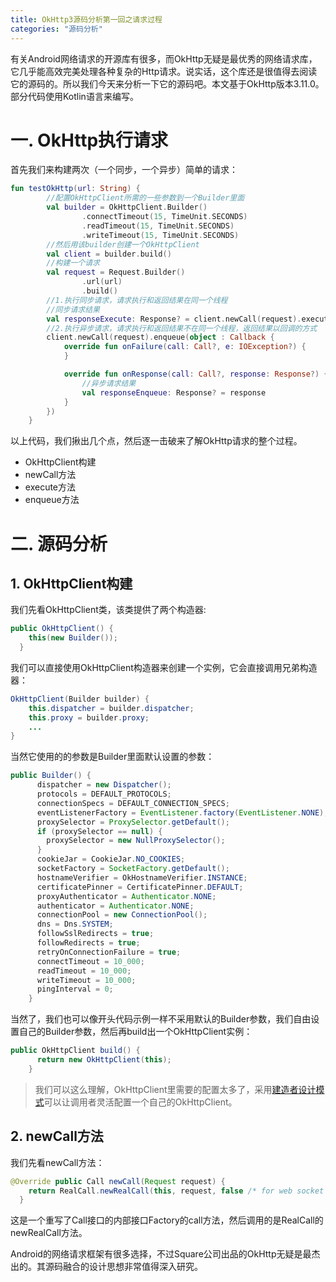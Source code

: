```yaml
---
title: OkHttp3源码分析第一回之请求过程
categories: "源码分析"
---
```




有关Android网络请求的开源库有很多，而OkHttp无疑是最优秀的网络请求库，它几乎能高效完美处理各种复杂的Http请求。说实话，这个库还是很值得去阅读它的源码的。所以我们今天来分析一下它的源码吧。本文基于OkHttp版本3.11.0。部分代码使用Kotlin语言来编写。

# 一. OkHttp执行请求

首先我们来构建两次（一个同步，一个异步）简单的请求：

```kotlin
fun testOkHttp(url: String) {
        //配置OkHttpClient所需的一些参数到一个Builder里面
        val builder = OkHttpClient.Builder()
                .connectTimeout(15, TimeUnit.SECONDS)
                .readTimeout(15, TimeUnit.SECONDS)
                .writeTimeout(15, TimeUnit.SECONDS)
        //然后用该builder创建一个OkHttpClient
        val client = builder.build()
        //构建一个请求
        val request = Request.Builder()
                .url(url)
                .build()
        //1.执行同步请求，请求执行和返回结果在同一个线程
        //同步请求结果
        val responseExecute: Response? = client.newCall(request).execute()
        //2.执行异步请求，请求执行和返回结果不在同一个线程，返回结果以回调的方式
        client.newCall(request).enqueue(object : Callback {
            override fun onFailure(call: Call?, e: IOException?) {
            }

            override fun onResponse(call: Call?, response: Response?) {
                //异步请求结果
                val responseEnqueue: Response? = response
            }
        })
    }
```

以上代码，我们揪出几个点，然后逐一击破来了解OkHttp请求的整个过程。

- OkHttpClient构建
- newCall方法
- execute方法
- enqueue方法 

# 二. 源码分析

## 1. OkHttpClient构建

我们先看OkHttpClient类，该类提供了两个构造器:

```java
public OkHttpClient() {
    this(new Builder());
  }
```

我们可以直接使用OkHttpClient构造器来创建一个实例，它会直接调用兄弟构造器：

```java
OkHttpClient(Builder builder) {
    this.dispatcher = builder.dispatcher;
    this.proxy = builder.proxy;
    ...
}
```

当然它使用的的参数是Builder里面默认设置的参数：

```java
public Builder() {
      dispatcher = new Dispatcher();
      protocols = DEFAULT_PROTOCOLS;
      connectionSpecs = DEFAULT_CONNECTION_SPECS;
      eventListenerFactory = EventListener.factory(EventListener.NONE);
      proxySelector = ProxySelector.getDefault();
      if (proxySelector == null) {
        proxySelector = new NullProxySelector();
      }
      cookieJar = CookieJar.NO_COOKIES;
      socketFactory = SocketFactory.getDefault();
      hostnameVerifier = OkHostnameVerifier.INSTANCE;
      certificatePinner = CertificatePinner.DEFAULT;
      proxyAuthenticator = Authenticator.NONE;
      authenticator = Authenticator.NONE;
      connectionPool = new ConnectionPool();
      dns = Dns.SYSTEM;
      followSslRedirects = true;
      followRedirects = true;
      retryOnConnectionFailure = true;
      connectTimeout = 10_000;
      readTimeout = 10_000;
      writeTimeout = 10_000;
      pingInterval = 0;
    }
```

当然了，我们也可以像开头代码示例一样不采用默认的Builder参数，我们自由设置自己的Builder参数，然后再build出一个OkHttpClient实例：

```java
public OkHttpClient build() {
      return new OkHttpClient(this);
    }
```

> 我们可以这么理解，OkHttpClient里需要的配置太多了，采用[建造者设计模式](https://github.com/simple-android-framework/android_design_patterns_analysis/tree/master/builder/mr.simple)可以让调用者灵活配置一个自己的OkHttpClient。

## 2. newCall方法

我们先看newCall方法：

```java
@Override public Call newCall(Request request) {
    return RealCall.newRealCall(this, request, false /* for web socket */);
  }
```

这是一个重写了Call接口的内部接口Factory的call方法，然后调用的是RealCall的newRealCall方法。

Android的网络请求框架有很多选择，不过Square公司出品的OkHttp无疑是最杰出的。其源码融合的设计思想非常值得深入研究。